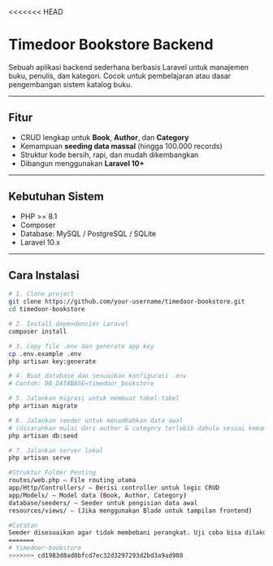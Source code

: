 <<<<<<< HEAD
# Timedoor Bookstore Backend

Sebuah aplikasi backend sederhana berbasis Laravel untuk manajemen buku, penulis, dan kategori. Cocok untuk pembelajaran atau dasar pengembangan sistem katalog buku.

---

## Fitur

- CRUD lengkap untuk **Book**, **Author**, dan **Category**
- Kemampuan **seeding data massal** (hingga 100.000 records)
- Struktur kode bersih, rapi, dan mudah dikembangkan
- Dibangun menggunakan **Laravel 10+**

---

## Kebutuhan Sistem

- PHP >= 8.1
- Composer
- Database: MySQL / PostgreSQL / SQLite
- Laravel 10.x

---

## Cara Instalasi

```bash
# 1. Clone project
git clone https://github.com/your-username/timedoor-bookstore.git
cd timedoor-bookstore

# 2. Install dependencies Laravel
composer install

# 3. Copy file .env dan generate app key
cp .env.example .env
php artisan key:generate

# 4. Buat database dan sesuaikan konfigurasi .env
# Contoh: DB_DATABASE=timedoor_bookstore

# 5. Jalankan migrasi untuk membuat tabel-tabel
php artisan migrate

# 6. Jalankan seeder untuk menambahkan data awal
# (disarankan mulai dari author & category terlebih dahulu sesuai kemampuan perangkat)
php artisan db:seed

# 7. Jalankan server lokal
php artisan serve

#Struktur Folder Penting
routes/web.php — File routing utama
app/Http/Controllers/ — Berisi controller untuk logic CRUD
app/Models/ — Model data (Book, Author, Category)
database/seeders/ — Seeder untuk pengisian data awal
resources/views/ — (Jika menggunakan Blade untuk tampilan frontend)

#Catatan
Seeder disesuaikan agar tidak membebani perangkat. Uji coba bisa dilakukan dengan skala kecil terlebih dahulu.
=======
# timedoor-bookstore
>>>>>>> cd1983d8ad0bfcd7ec32d3297293d2bd3a9ad988
